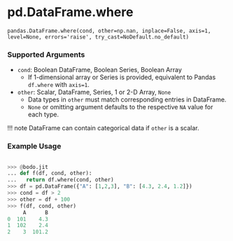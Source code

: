 # pd.DataFrame.where

`pandas.DataFrame.where(cond, other=np.nan, inplace=False, axis=1, level=None, errors='raise', try_cast=NoDefault.no_default)`

### Supported Arguments

- `cond`: Boolean DataFrame, Boolean Series, Boolean Array
  - If 1-dimensional array or Series is provided, equivalent to Pandas `df.where` with `axis=1`.
- `other`: Scalar, DataFrame, Series, 1 or 2-D Array, `None`
  - Data types in `other` must match corresponding entries in DataFrame.
  - `None` or omitting argument defaults to the respective `NA` value for each type.

!!! note
DataFrame can contain categorical data if `other` is a scalar.

### Example Usage

```py

>>> @bodo.jit
... def f(df, cond, other):
...   return df.where(cond, other)
>>> df = pd.DataFrame({"A": [1,2,3], "B": [4.3, 2.4, 1.2]})
>>> cond = df > 2
>>> other = df + 100
>>> f(df, cond, other)
     A      B
0  101    4.3
1  102    2.4
2    3  101.2
```
